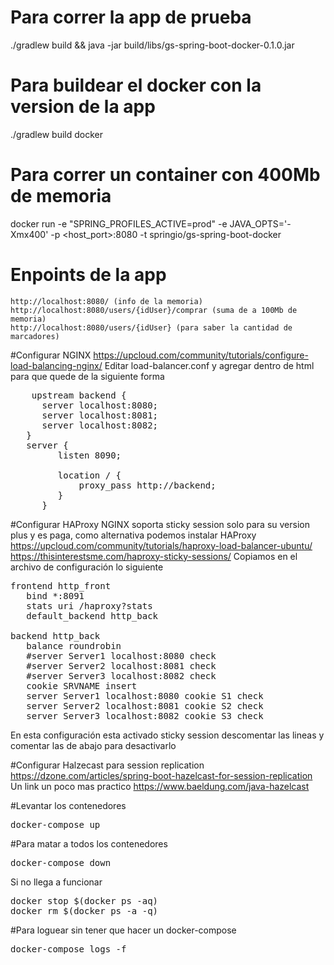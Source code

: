 # Para correr la app de prueba
./gradlew build && java -jar build/libs/gs-spring-boot-docker-0.1.0.jar

# Para buildear el docker con la version de la app
./gradlew build docker

# Para correr un container con 400Mb de memoria
docker run -e "SPRING_PROFILES_ACTIVE=prod" -e JAVA_OPTS='-Xmx400' -p <host_port>:8080 -t springio/gs-spring-boot-docker

# Enpoints de la app 
	http://localhost:8080/ (info de la memoria)
	http://localhost:8080/users/{idUser}/comprar (suma de a 100Mb de memoria)
	http://localhost:8080/users/{idUser} (para saber la cantidad de marcadores)

#Configurar NGINX
https://upcloud.com/community/tutorials/configure-load-balancing-nginx/ 
Editar load-balancer.conf y agregar dentro de html para que quede de la siguiente forma
<pre>
    upstream backend {
      server localhost:8080; 
      server localhost:8081;
      server localhost:8082;
   }
   server {
         listen 8090; 
   
         location / {
             proxy_pass http://backend;
         }
      }
</pre>

#Configurar HAProxy
NGINX soporta sticky session solo para su version plus y es paga, como alternativa podemos instalar HAProxy
https://upcloud.com/community/tutorials/haproxy-load-balancer-ubuntu/
https://thisinterestsme.com/haproxy-sticky-sessions/
Copiamos en el archivo de configuración lo siguiente
<pre>
frontend http_front
   bind *:8091
   stats uri /haproxy?stats
   default_backend http_back

backend http_back
   balance roundrobin
   #server Server1 localhost:8080 check
   #server Server2 localhost:8081 check
   #server Server3 localhost:8082 check
   cookie SRVNAME insert
   server Server1 localhost:8080 cookie S1 check
   server Server2 localhost:8081 cookie S2 check
   server Server3 localhost:8082 cookie S3 check  
</pre> 
En esta configuración esta activado sticky session descomentar las lineas y comentar las de abajo para desactivarlo

#Configurar Halzecast para session replication
https://dzone.com/articles/spring-boot-hazelcast-for-session-replication  
Un link un poco mas practico
https://www.baeldung.com/java-hazelcast

#Levantar los contenedores
<pre>
docker-compose up
</pre>

#Para matar a todos los contenedores
<pre>
docker-compose down
</pre>
Si no llega a funcionar
<pre>
docker stop $(docker ps -aq)
docker rm $(docker ps -a -q)
</pre>



#Para loguear sin tener que hacer un docker-compose
<pre>
docker-compose logs -f
</pre>
